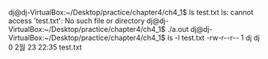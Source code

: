 dj@dj-VirtualBox:~/Desktop/practice/chapter4/ch4_1$ ls test.txt
ls: cannot access 'test.txt': No such file or directory
dj@dj-VirtualBox:~/Desktop/practice/chapter4/ch4_1$ ./a.out 
dj@dj-VirtualBox:~/Desktop/practice/chapter4/ch4_1$ ls -l test.txt 
-rw-r--r-- 1 dj dj 0  2월 23 22:35 test.txt

